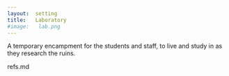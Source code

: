 ```yaml
---
layout:  setting
title:   Laboratory
#image:   lab.png
---
```



A temporary encampment for the students and staff,
to live and study in as they research the ruins.


refs.md

